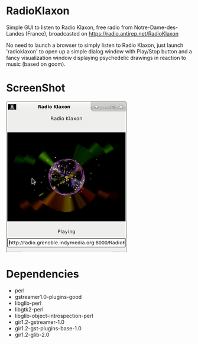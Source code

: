 # RadioKlaxon
Simple GUI to listen to Radio Klaxon, free radio from Notre-Dame-des-Landes (France), broadcasted on https://radio.antirep.net/RadioKlaxon

No need to launch a browser to simply listen to Radio Klaxon, just launch 'radioklaxon' to open up a simple dialog window with Play/Stop button and a fancy visualization window displaying psychedelic drawings in reaction to music (based on goom).

# ScreenShot
![Alt text](screenshot_radioklaxon.png?raw=true "Screenshot Radio Klaxon")

# Dependencies

* perl
* gstreamer1.0-plugins-good
* libglib-perl
* libgtk2-perl
* libglib-object-introspection-perl
* gir1.2-gstreamer-1.0
* gir1.2-gst-plugins-base-1.0
* gir1.2-glib-2.0
